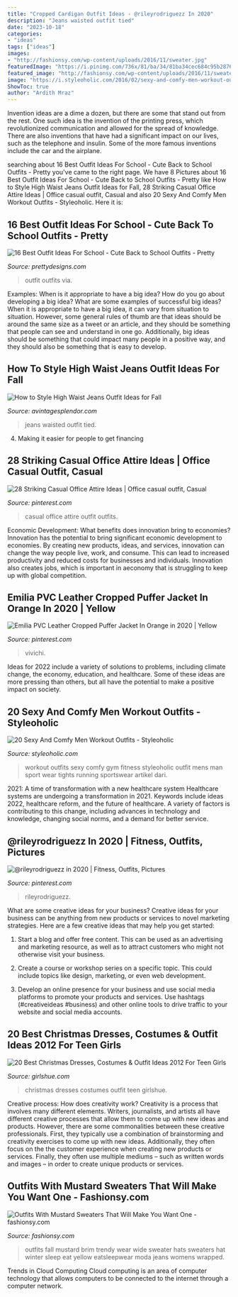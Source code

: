 ```yaml
---
title: "Cropped Cardigan Outfit Ideas - @rileyrodriguezz In 2020"
description: "Jeans waisted outfit tied"
date: "2023-10-18"
categories:
- "ideas"
tags: ["ideas"]
images:
- "http://fashionsy.com/wp-content/uploads/2016/11/sweater.jpg"
featuredImage: "https://i.pinimg.com/736x/81/ba/34/81ba34cec684c95b28765fb78f455ebe.jpg"
featured_image: "http://fashionsy.com/wp-content/uploads/2016/11/sweater.jpg"
image: "https://i.styleoholic.com/2016/02/sexy-and-comfy-men-workout-outfits-18.jpg"
ShowToc: true
author: "Ardith Mraz"
---
```



Invention ideas are a dime a dozen, but there are some that stand out from the rest. One such idea is the invention of the printing press, which revolutionized communication and allowed for the spread of knowledge. There are also inventions that have had a significant impact on our lives, such as the telephone and insulin. Some of the more famous inventions include the car and the airplane.

	

		
searching about 16 Best Outfit Ideas For School - Cute Back to School Outfits - Pretty you've came to the right page. We have 8 Pictures about 16 Best Outfit Ideas For School - Cute Back to School Outfits - Pretty like How to Style High Waist Jeans Outfit Ideas for Fall, 28 Striking Casual Office Attire Ideas | Office casual outfit, Casual and also 20 Sexy And Comfy Men Workout Outfits - Styleoholic. Here it is:
		
    
## 16 Best Outfit Ideas For School - Cute Back To School Outfits - Pretty

<img loading=lazy src="http://www.prettydesigns.com/wp-content/uploads/2016/06/16-cute-outfit-ideas-for-school-11.jpg" onerror="this.onerror=null;this.src='https://tse4.mm.bing.net/th?id=OIP.uevey8Tc3xwXhuBifqCnUQHaJr&amp;pid=15.1';" alt="16 Best Outfit Ideas For School - Cute Back to School Outfits - Pretty">

_Source: prettydesigns.com_

>outfit outfits via. 

	

Examples: When is it appropriate to have a big idea? How do you go about developing a big idea? What are some examples of successful big ideas?
When it is appropriate to have a big idea, it can vary from situation to situation. However, some general rules of thumb are that ideas should be around the same size as a tweet or an article, and they should be something that people can see and understand in one go. Additionally, big ideas should be something that could impact many people in a positive way, and they should also be something that is easy to develop.

    
## How To Style High Waist Jeans Outfit Ideas For Fall

<img loading=lazy src="https://www.avintagesplendor.com/wp-content/uploads/2017/08/charles-angels-jeans-5855.jpg" onerror="this.onerror=null;this.src='https://tse3.mm.bing.net/th?id=OIP.sMtC5BO2jBng_d1AO2fRawHaLH&amp;pid=15.1';" alt="How to Style High Waist Jeans Outfit Ideas for Fall">

_Source: avintagesplendor.com_

>jeans waisted outfit tied. 

	

4. Making it easier for people to get financing 

    
## 28 Striking Casual Office Attire Ideas | Office Casual Outfit, Casual

<img loading=lazy src="https://i.pinimg.com/736x/81/ba/34/81ba34cec684c95b28765fb78f455ebe.jpg" onerror="this.onerror=null;this.src='https://tse1.mm.bing.net/th?id=OIP.P0nPT82qV7S1pHzo1pNbmAHaKt&amp;pid=15.1';" alt="28 Striking Casual Office Attire Ideas | Office casual outfit, Casual">

_Source: pinterest.com_

>casual office attire outfit outfits. 

	

Economic Development: What benefits does innovation bring to economies?
Innovation has the potential to bring significant economic development to economies. By creating new products, ideas, and services, innovation can change the way people live, work, and consume. This can lead to increased productivity and reduced costs for businesses and individuals. Innovation also creates jobs, which is important in aeconomy that is struggling to keep up with global competition.

    
## Emilia PVC Leather Cropped Puffer Jacket In Orange In 2020 | Yellow

<img loading=lazy src="https://i.pinimg.com/736x/a4/ee/90/a4ee90893605489ab0bd3a5fb502e702.jpg" onerror="this.onerror=null;this.src='https://tse4.mm.bing.net/th?id=OIP.ceTmJsEZsPtnYcg-vN7HkQHaJ4&amp;pid=15.1';" alt="Emilia PVC Leather Cropped Puffer Jacket In Orange in 2020 | Yellow">

_Source: pinterest.com_

>vivichi. 

	

Ideas for 2022 include a variety of solutions to problems, including climate change, the economy, education, and healthcare. Some of these ideas are more pressing than others, but all have the potential to make a positive impact on society.

    
## 20 Sexy And Comfy Men Workout Outfits - Styleoholic

<img loading=lazy src="https://i.styleoholic.com/2016/02/sexy-and-comfy-men-workout-outfits-18.jpg" onerror="this.onerror=null;this.src='https://tse2.mm.bing.net/th?id=OIP.WEK5O_DIMMM1A8iO60vbBQHaLH&amp;pid=15.1';" alt="20 Sexy And Comfy Men Workout Outfits - Styleoholic">

_Source: styleoholic.com_

>workout outfits sexy comfy gym fitness styleoholic outfit mens man sport wear tights running sportswear artikel dari. 

	

2021: A time of transformation with a new healthcare system
Healthcare systems are undergoing a transformation in 2021. Keywords include ideas 2022, healthcare reform, and the future of healthcare. A variety of factors is contributing to this change, including advances in technology and knowledge, changing social norms, and a demand for better service.

    
## @rileyrodriguezz In 2020 | Fitness, Outfits, Pictures

<img loading=lazy src="https://i.pinimg.com/736x/89/82/cf/8982cf97e742f03a52f38f0e7ebde23f.jpg" onerror="this.onerror=null;this.src='https://tse1.mm.bing.net/th?id=OIP.9k7KL6qIHdm4ecr11ap1ZwHaJ3&amp;pid=15.1';" alt="@rileyrodriguezz in 2020 | Fitness, Outfits, Pictures">

_Source: pinterest.com_

>rileyrodriguezz. 

	

What are some creative ideas for your business?
Creative ideas for your business can be anything from new products or services to novel marketing strategies. Here are a few creative ideas that may help you get started:
1. Start a blog and offer free content. This can be used as an advertising and marketing resource, as well as to attract customers who might not otherwise visit your business.

2. Create a course or workshop series on a specific topic. This could include topics like design, marketing, or even web development.

3. Develop an online presence for your business and use social media platforms to promote your products and services. Use hashtags (#creativeideas #business) and other online tools to drive traffic to your website and social media accounts.


    
## 20 Best Christmas Dresses, Costumes &amp; Outfit Ideas 2012 For Teen Girls

<img loading=lazy src="https://www.girlshue.com/wp-content/uploads/2016/07/unnamed-file-3139.jpg" onerror="this.onerror=null;this.src='https://tse1.mm.bing.net/th?id=OIP.FVRv7wc9m7AEbo98DEa2iQHaPj&amp;pid=15.1';" alt="20 Best Christmas Dresses, Costumes &amp; Outfit Ideas 2012 For Teen Girls">

_Source: girlshue.com_

>christmas dresses costumes outfit teen girlshue. 

	

Creative process: How does creativity work?
Creativity is a process that involves many different elements. Writers, journalists, and artists all have different creative processes that allow them to come up with new ideas and products. However, there are some commonalities between these creative professionals. First, they typically use a combination of brainstorming and creativity exercises to come up with new ideas. Additionally, they often focus on the the customer experience when creating new products or services. Finally, they often use multiple mediums – such as written words and images – in order to create unique products or services.

    
## Outfits With Mustard Sweaters That Will Make You Want One - Fashionsy.com

<img loading=lazy src="http://fashionsy.com/wp-content/uploads/2016/11/sweater.jpg" onerror="this.onerror=null;this.src='https://tse2.mm.bing.net/th?id=OIP.oMrwUhNktUkZxSYuxNpIQgHaLJ&amp;pid=15.1';" alt="Outfits With Mustard Sweaters That Will Make You Want One - fashionsy.com">

_Source: fashionsy.com_

>outfits fall mustard brim trendy wear wide sweater hats sweaters hat winter sleep eat yellow eatsleepwear moda jeans womens wrapped. 

	

Trends in Cloud Computing
Cloud computing is an area of computer technology that allows computers to be connected to the internet through a computer network.

